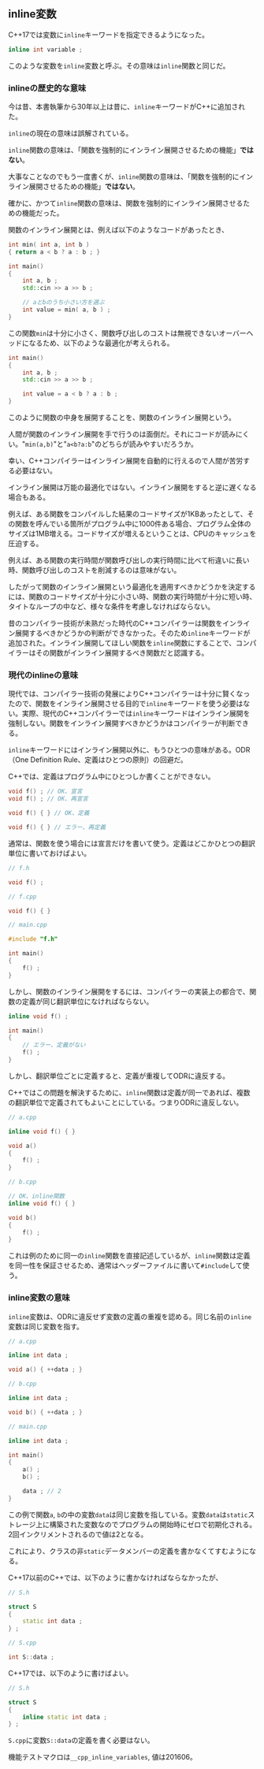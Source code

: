 ## inline変数

C++17では変数に`inline`キーワードを指定できるようになった。

~~~cpp
inline int variable ;
~~~

このような変数を`inline`変数と呼ぶ。その意味は`inline`関数と同じだ。

### inlineの歴史的な意味

今は昔、本書執筆から30年以上は昔に、`inline`キーワードがC++に追加された。

`inline`の現在の意味は誤解されている。

`inline`関数の意味は、「関数を強制的にインライン展開させるための機能」**ではない**。

大事なことなのでもう一度書くが、`inline`関数の意味は、「関数を強制的にインライン展開させるための機能」**ではない**。

確かに、かつて`inline`関数の意味は、関数を強制的にインライン展開させるための機能だった。

関数のインライン展開とは、例えば以下のようなコードがあったとき、

~~~cpp
int min( int a, int b )
{ return a < b ? a : b ; }

int main()
{
    int a, b ;
    std::cin >> a >> b ;

    // aとbのうち小さい方を選ぶ
    int value = min( a, b ) ;
}
~~~

この関数`min`は十分に小さく、関数呼び出しのコストは無視できないオーバーヘッドになるため、以下のような最適化が考えられる。

~~~cpp
int main()
{
    int a, b ;
    std::cin >> a >> b ;

    int value = a < b ? a : b ;
}
~~~

このように関数の中身を展開することを、関数のインライン展開という。

人間が関数のインライン展開を手で行うのは面倒だ。それにコードが読みにくい。"`min(a,b)`"と"`a<b?a:b`"のどちらが読みやすいだろうか。

幸い、C++コンパイラーはインライン展開を自動的に行えるので人間が苦労する必要はない。

インライン展開は万能の最適化ではない。インライン展開をすると逆に遅くなる場合もある。

例えば、ある関数をコンパイルした結果のコードサイズが1KBあったとして、その関数を呼んでいる箇所がプログラム中に1000件ある場合、プログラム全体のサイズは1MB増える。コードサイズが増えるということは、CPUのキャッシュを圧迫する。

例えば、ある関数の実行時間が関数呼び出しの実行時間に比べて桁違いに長い時、関数呼び出しのコストを削減するのは意味がない。

したがって関数のインライン展開という最適化を適用すべきかどうかを決定するには、関数のコードサイズが十分に小さい時、関数の実行時間が十分に短い時、タイトなループの中など、様々な条件を考慮しなければならない。

昔のコンパイラー技術が未熟だった時代のC++コンパイラーは関数をインライン展開するべきかどうかの判断ができなかった。そのため`inline`キーワードが追加された。インライン展開してほしい関数を`inline`関数にすることで、コンパイラーはその関数がインライン展開するべき関数だと認識する。

### 現代のinlineの意味

現代では、コンパイラー技術の発展によりC++コンパイラーは十分に賢くなったので、関数をインライン展開させる目的で`inline`キーワードを使う必要はない。実際、現代のC++コンパイラーでは`inline`キーワードはインライン展開を強制しない。関数をインライン展開すべきかどうかはコンパイラーが判断できる。

`inline`キーワードにはインライン展開以外に、もうひとつの意味がある。ODR（One Definition Rule、定義はひとつの原則）の回避だ。

C++では、定義はプログラム中にひとつしか書くことができない。

~~~c++
void f() ; // OK、宣言
void f() ; // OK、再宣言

void f() { } // OK、定義

void f() { } // エラー、再定義
~~~

通常は、関数を使う場合には宣言だけを書いて使う。定義はどこかひとつの翻訳単位に書いておけばよい。

~~~c++
// f.h

void f() ;

// f.cpp

void f() { }

// main.cpp

#include "f.h"

int main()
{
    f() ;
}
~~~

しかし、関数のインライン展開をするには、コンパイラーの実装上の都合で、関数の定義が同じ翻訳単位になければならない。


~~~c++
inline void f() ;

int main()
{
    // エラー、定義がない
    f() ; 
}
~~~

しかし、翻訳単位ごとに定義すると、定義が重複してODRに違反する。

C++ではこの問題を解決するために、`inline`関数は定義が同一であれば、複数の翻訳単位で定義されてもよいことにしている。つまりODRに違反しない。

~~~c++
// a.cpp

inline void f() { }

void a()
{
    f() ;
}

// b.cpp

// OK、inline関数
inline void f() { }

void b()
{
    f() ;
}
~~~

これは例のために同一の`inline`関数を直接記述しているが、`inline`関数は定義を同一性を保証させるため、通常はヘッダーファイルに書いて`#include`して使う。

### inline変数の意味

`inline`変数は、ODRに違反せず変数の定義の重複を認める。同じ名前の`inline`変数は同じ変数を指す。

~~~c++
// a.cpp

inline int data ;

void a() { ++data ; }

// b.cpp

inline int data ;

void b() { ++data ; }

// main.cpp

inline int data ;

int main()
{
    a() ;
    b() ;

    data ; // 2
}
~~~

この例で関数`a`, `b`の中の変数`data`は同じ変数を指している。変数`data`は`static`ストレージ上に構築された変数なのでプログラムの開始時にゼロで初期化される。2回インクリメントされるので値は2となる。

これにより、クラスの非`static`データメンバーの定義を書かなくてすむようになる。

C++17以前のC++では、以下のように書かなければならなかったが、

~~~cpp
// S.h

struct S
{
    static int data ;
} ;

// S.cpp

int S::data ;
~~~

C++17では、以下のように書けばよい。


~~~cpp
// S.h

struct S
{
    inline static int data ;
} ;
~~~

`S.cpp`に変数`S::data`の定義を書く必要はない。

機能テストマクロは`__cpp_inline_variables`, 値は201606。
